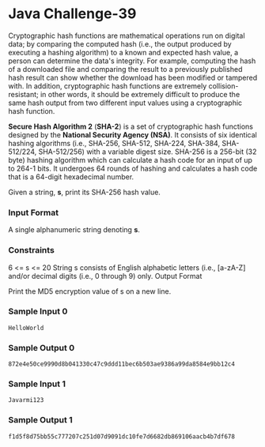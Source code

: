 # Java Challenge-39

Cryptographic hash functions are mathematical operations run on digital data; by comparing the computed hash (i.e., the output produced by executing a hashing algorithm) to a known and expected hash value, a person can determine the data's integrity. For example, computing the hash of a downloaded file and comparing the result to a previously published hash result can show whether the download has been modified or tampered with. In addition, cryptographic hash functions are extremely collision-resistant; in other words, it should be extremely difficult to produce the same hash output from two different input values using a cryptographic hash function.

**Secure Hash Algorithm 2** (**SHA-2**) is a set of cryptographic hash functions designed by the **National Security Agency (NSA)**. It consists of six identical hashing algorithms (i.e., SHA-256, SHA-512, SHA-224, SHA-384, SHA-512/224, SHA-512/256) with a variable digest size. SHA-256 is a 256-bit (32 byte) hashing algorithm which can calculate a hash code for an input of up to 264-1 bits. It undergoes 64 rounds of hashing and calculates a hash code that is a 64-digit hexadecimal number.

Given a string, **s**, print its SHA-256 hash value.

### Input Format

A single alphanumeric string denoting **s**.

### Constraints
6 <= s <= 20
String s consists of English alphabetic letters (i.e., [a-zA-Z] and/or decimal digits (i.e., 0 through 9) only.
Output Format

Print the MD5 encryption value of s on a new line.

### Sample Input 0

`HelloWorld`

### Sample Output 0

`872e4e50ce9990d8b041330c47c9ddd11bec6b503ae9386a99da8584e9bb12c4`

### Sample Input 1

`Javarmi123`

### Sample Output 1

`f1d5f8d75bb55c777207c251d07d9091dc10fe7d6682db869106aacb4b7df678`